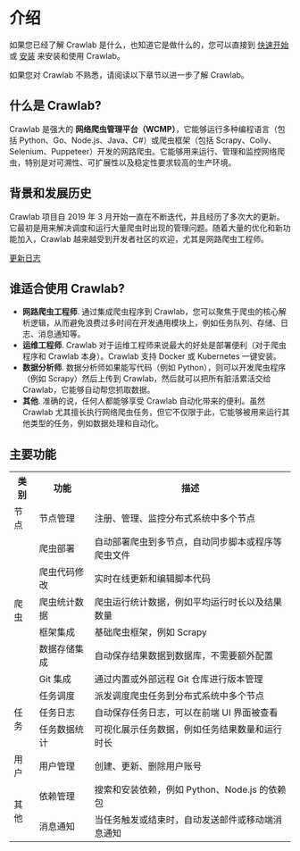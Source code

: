 # 介绍

如果您已经了解 Crawlab 是什么，也知道它是做什么的，您可以直接到 [快速开始](quick-start.md) 或 [安装](installation/README.md) 来安装和使用 Crawlab。

如果您对 Crawlab 不熟悉，请阅读以下章节以进一步了解 Crawlab。

## 什么是 Crawlab?

Crawlab 是强大的 **网络爬虫管理平台（WCMP）**，它能够运行多种编程语言（包括 Python、Go、Node.js、Java、C#）或爬虫框架（包括
Scrapy、Colly、Selenium、Puppeteer）开发的网路爬虫。它能够用来运行、管理和监控网络爬虫，特别是对可溯性、可扩展性以及稳定性要求较高的生产环境。

## 背景和发展历史

Crawlab 项目自 2019 年 3 月开始一直在不断迭代，并且经历了多次大的更新。它最初是用来解决调度和运行大量爬虫时出现的管理问题。随着大量的优化和新功能加入，Crawlab 越来越受到开发者社区的欢迎，尤其是网路爬虫工程师。

[更新日志](https://github.com/crawlab-team/crawlab/blob/master/CHANGELOG.md)

## 谁适合使用 Crawlab?

- **网路爬虫工程师**. 通过集成爬虫程序到 Crawlab，您可以聚焦于爬虫的核心解析逻辑，从而避免浪费过多时间在开发通用模块上，例如任务队列、存储、日志、消息通知等。
- **运维工程师**. Crawlab 对于运维工程师来说最大的好处是部署便利（对于爬虫程序和 Crawlab 本身）。Crawlab 支持 Docker 或 Kubernetes 一键安装。
- **数据分析师**. 数据分析师如果能写代码（例如 Python），则可以开发爬虫程序（例如 Scrapy）然后上传到 Crawlab，然后就可以把所有脏活累活交给 Crawlab，它能够自动帮您抓取数据。
- **其他**. 准确的说，任何人都能够享受 Crawlab 自动化带来的便利。虽然 Crawlab 尤其擅长执行网络爬虫任务，但它不仅限于此，它能够被用来运行其他类型的任务，例如数据处理和自动化。

## 主要功能

<table>
<tr>
<th>类别</th>
<th>功能</th>
<th>描述</th>
</tr>
<tr>
<td>节点</td>
<td>节点管理</td>
<td>注册、管理、监控分布式系统中多个节点</td>
</tr>
<tr>
<td rowspan="6">爬虫</td>
<td>爬虫部署</td>
<td>自动部署爬虫到多节点，自动同步脚本或程序等爬虫文件</td>
</tr>
<tr>
<td>爬虫代码修改</td>
<td>实时在线更新和编辑脚本代码</td>
</tr>
<tr>
<td>爬虫统计数据</td>
<td>爬虫运行统计数据，例如平均运行时长以及结果数量</td>
</tr>
<tr>
<td>框架集成</td>
<td>基础爬虫框架，例如 Scrapy</td>
</tr>
<tr>
<td>数据存储集成</td>
<td>自动保存结果数据到数据库，不需要额外配置</td>
</tr>
<tr>
<td>Git 集成</td>
<td>通过内置或外部远程 Git 仓库进行版本管理</td>
</tr>
<tr>
<td rowspan="3">任务</td>
<td>任务调度</td>
<td>派发调度爬虫任务到分布式系统中多个节点</td>
</tr>
<tr>
<td>任务日志</td>
<td>自动保存任务日志，可以在前端 UI 界面被查看</td>
</tr>
<tr>
<td>任务数据统计</td>
<td>可视化展示任务数据，例如任务结果数量和运行时长</td>
</tr>
<tr>
<td rowspan="1">用户</td>
<td>用户管理</td>
<td>创建、更新、删除用户账号</td>
</tr>
<tr>
<td rowspan="2">其他</td>
<td>依赖管理</td>
<td>搜索和安装依赖，例如 Python、Node.js 的依赖包</td>
</tr>
<tr>
<td>消息通知</td>
<td>当任务触发或结束时，自动发送邮件或移动端消息通知</td>
</tr>
</table>
